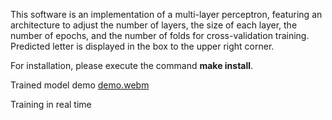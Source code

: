 This software is an implementation of a multi-layer perceptron, featuring an architecture to adjust the number of layers, the size of each layer, the number of epochs, and the number of folds for cross-validation training. Predicted letter is displayed in the box to the upper right corner.

For installation, please execute the command **make install**.

Trained model demo
[demo.webm](https://github.com/RamazanovMG/multilayer_perceptron/assets/48622603/36952ed1-a7ac-42f9-a2f6-c02cf13954a3)

Training in real time
